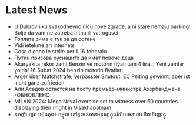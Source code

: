 # Latest News
-  U Dubrovniku svakodnevno niču nove zgrade, a ni stare nemaju parking! Bolje da vam ne zatreba hitna ili vatrogasci
-  Топлата зима е тук за да остане
-  Vidi ietekmē arī internets
-  Cosa dicono le stelle per il 16 febbraio
-  Путин призова руснаците да имат повече деца
-  Akaryakıta rekor zam! Benzin ve motorin fiyatı tam 4 lira... Yeni zamlar yolda! 16 Şubat 2024 benzin motorin fiyatları
-  Ärger über Matchstrafe, verpasster Shutout: EC Peiting gewinnt, aber ist nicht ganz zufrieden
-  Али Асадов остается на посту премьер-министра Азербайджана -ОБНОВЛЕНО
-  MILAN 2024: Mega Naval exercise set to witness over 50 countries displaying their might in Visakhapatnam
-  ឧកញ៉ា ហួត អៀងតុង៖ កម្ពុជា នៅខ្វះធនធានមនុស្សក្នុងវិស័យធនាគារ និងហិរញ្ញវត្ថុ
